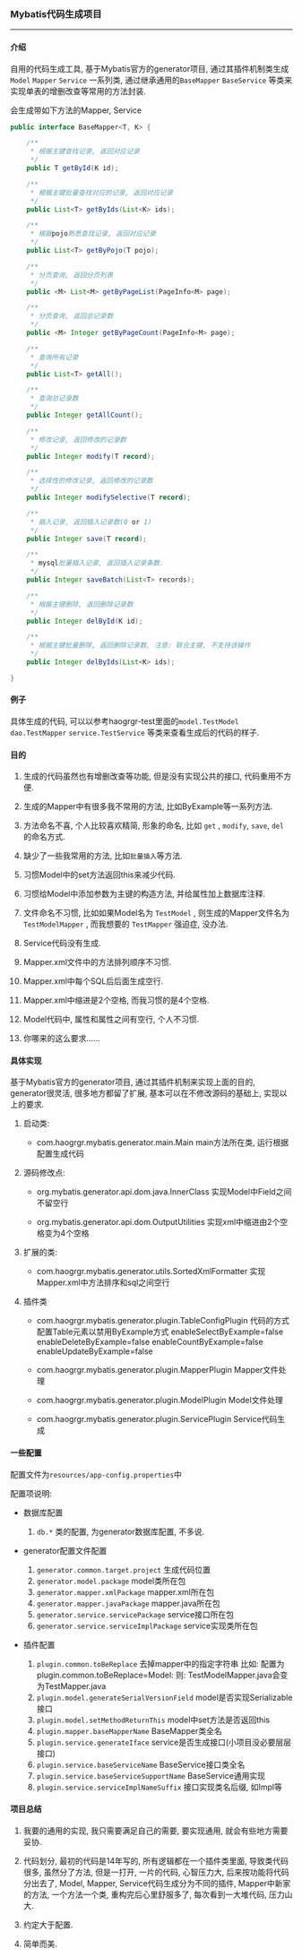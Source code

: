 ### Mybatis代码生成项目
***

#### 介绍

自用的代码生成工具, 基于Mybatis官方的generator项目, 通过其插件机制类生成`Model` `Mapper` `Service` 一系列类, 通过继承通用的`BaseMapper` `BaseService` 等类来实现单表的增删改查等常用的方法封装.

会生成带如下方法的Mapper, Service

```java
public interface BaseMapper<T, K> {

	/**
	 * 根据主键查找记录, 返回对应记录
	 */
	public T getById(K id);

	/**
	 * 根据主键批量查找对应的记录, 返回对应记录
	 */
	public List<T> getByIds(List<K> ids);

	/**
	 * 根据pojo熟悉查找记录, 返回对应记录
	 */
	public List<T> getByPojo(T pojo);

	/**
	 * 分页查询, 返回分页列表
	 */
	public <M> List<M> getByPageList(PageInfo<M> page);

	/**
	 * 分页查询, 返回总记录数
	 */
	public <M> Integer getByPageCount(PageInfo<M> page);

	/**
	 * 查询所有记录
	 */
	public List<T> getAll();

	/**
	 * 查询总记录数
	 */
	public Integer getAllCount();

	/**
	 * 修改记录, 返回修改的记录数
	 */
	public Integer modify(T record);

	/**
	 * 选择性的修改记录, 返回修改的记录数
	 */
	public Integer modifySelective(T record);

	/**
	 * 插入记录, 返回插入记录数(0 or 1)
	 */
	public Integer save(T record);

	/**
	 * mysql批量插入记录, 返回插入记录条数.
	 */
	public Integer saveBatch(List<T> records);

	/**
	 * 根据主键删除, 返回删除记录数
	 */
	public Integer delById(K id);

	/**
	 * 根据主键批量删除, 返回删除记录数, 注意: 联合主键, 不支持该操作
	 */
	public Integer delByIds(List<K> ids);

}
```

#### 例子

具体生成的代码, 可以以参考haogrgr-test里面的`model.TestModel` `dao.TestMapper` `service.TestService` 等类来查看生成后的代码的样子.

#### 目的

1. 生成的代码虽然也有增删改查等功能, 但是没有实现公共的接口, 代码重用不方便.

2. 生成的Mapper中有很多我不常用的方法, 比如ByExample等一系列方法.

3. 方法命名不喜, 个人比较喜欢精简, 形象的命名, 比如 `get` , `modify`, `save`, `del` 的命名方式.

4. 缺少了一些我常用的方法, 比如`批量插入`等方法.

5. 习惯Model中的set方法返回this来减少代码.

6. 习惯给Model中添加参数为主键的构造方法, 并给属性加上数据库注释.

7. 文件命名不习惯, 比如如果Model名为 `TestModel` , 则生成的Mapper文件名为 `TestModelMapper` , 而我想要的 `TestMapper` 强迫症, 没办法.

8. Service代码没有生成.

9. Mapper.xml文件中的方法排列顺序不习惯.

10. Mapper.xml中每个SQL后后面生成空行.

11. Mapper.xml中缩进是2个空格, 而我习惯的是4个空格.

12. Model代码中, 属性和属性之间有空行, 个人不习惯.

13. 你哪来的这么要求......

#### 具体实现

基于Mybatis官方的generator项目, 通过其插件机制来实现上面的目的, generator很灵活, 很多地方都留了扩展, 基本可以在不修改源码的基础上, 实现以上的要求.

1. 启动类:
	* com.haogrgr.mybatis.generator.main.Main
			main方法所在类, 运行根据配置生成代码

1. 源码修改点:
	* org.mybatis.generator.api.dom.java.InnerClass
			实现Model中Field之间不留空行

	* org.mybatis.generator.api.dom.OutputUtilities
			实现xml中缩进由2个空格变为4个空格

2. 扩展的类:
	* com.haogrgr.mybatis.generator.utils.SortedXmlFormatter
			实现Mapper.xml中方法排序和sql之间空行

3. 插件类
	* com.haogrgr.mybatis.generator.plugin.TableConfigPlugin
			代码的方式配置Table元素以禁用ByExample方式
			enableSelectByExample=false
			enableDeleteByExample=false
			enableCountByExample=false
			enableUpdateByExample=false
	
	* com.haogrgr.mybatis.generator.plugin.MapperPlugin
			Mapper文件处理
	
	*  com.haogrgr.mybatis.generator.plugin.ModelPlugin
			Model文件处理
	
	* com.haogrgr.mybatis.generator.plugin.ServicePlugin
			Service代码生成

#### 一些配置

配置文件为`resources/app-config.properties`中

配置项说明:

* 数据库配置
	1. `db.*` 类的配置, 为generator数据库配置, 不多说.


* generator配置文件配置
	1. `generator.common.target.project` 生成代码位置
	2. `generator.model.package` model类所在包
	3. `generator.mapper.xmlPackage` mapper.xml所在包
	4. `generator.mapper.javaPackage` mapper.java所在包
	5. `generator.service.servicePackage` service接口所在包
	6. `generator.service.serviceImplPackage` service实现类所在包


* 插件配置
	1. `plugin.common.toBeReplace` 去掉mapper中的指定字符串
			比如: 配置为plugin.common.toBeReplace=Model:
			则: TestModelMapper.java会变为TestMapper.java
	2. `plugin.model.generateSerialVersionField` model是否实现Serializable接口
	3. `plugin.model.setMethodReturnThis` model中set方法是否返回this
	4. `plugin.mapper.baseMapperName` BaseMapper类全名
	5. `plugin.service.generateIface` service是否生成接口(小项目没必要层层接口)
	6. `plugin.service.baseServiceName` BaseService接口类全名
	7. `plugin.service.baseServiceSupportName` BaseService通用实现
	8. `plugin.service.serviceImplNameSuffix` 接口实现类名后缀, 如Impl等

#### 项目总结

1. 我要的通用的实现, 我只需要满足自己的需要, 要实现通用, 就会有些地方需要妥协.

2. 代码划分, 最初的代码是14年写的, 所有逻辑都在一个插件类里面, 导致类代码很多, 虽然分了方法, 但是一打开, 一片的代码, 心智压力大, 后来按功能将代码分出去了, Model, Mapper, Service代码生成分为不同的插件, Mapper中新家的方法, 一个方法一个类, 重构完后心里舒服多了, 每次看到一大堆代码, 压力山大.

3. 约定大于配置.

4. 简单而美.
